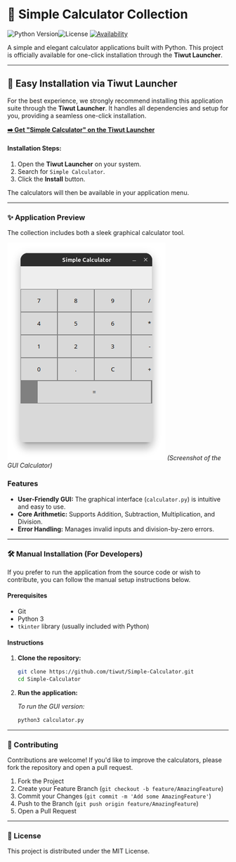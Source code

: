 # 🐍 Simple Calculator Collection

![Python Version](https://img.shields.io/badge/python-3.x-blue.svg)![License](https://img.shields.io/badge/license-MIT-green.svg)
[![Availability](https://img.shields.io/badge/Available%20in-Tiwut%20Launcher-purple.svg)](https://github.com/tiwut/Tiwut-Launcher)

A simple and elegant calculator applications built with Python. This project is officially available for one-click installation through the **Tiwut Launcher**.

---

## 🚀 Easy Installation via Tiwut Launcher

For the best experience, we strongly recommend installing this application suite through the **Tiwut Launcher**. It handles all dependencies and setup for you, providing a seamless one-click installation.

**[➡️ Get "Simple Calculator" on the Tiwut Launcher](https://launcher.tiwut.de/)**

#### Installation Steps:
1.  Open the **Tiwut Launcher** on your system.
2.  Search for `Simple Calculator`.
3.  Click the **Install** button.

The calculators will then be available in your application menu.

---

### ✨ Application Preview

The collection includes both a sleek graphical calculator tool.

![Calculator Screenshot](https://raw.githubusercontent.com/tiwut/Simple-Calculator/refs/heads/main/Simple-Calculator.png)
*(Screenshot of the GUI Calculator)*

### Features

-   **User-Friendly GUI:** The graphical interface (`calculator.py`) is intuitive and easy to use.
-   **Core Arithmetic:** Supports Addition, Subtraction, Multiplication, and Division.
-   **Error Handling:** Manages invalid inputs and division-by-zero errors.

---

### 🛠️ Manual Installation (For Developers)

If you prefer to run the application from the source code or wish to contribute, you can follow the manual setup instructions below.

#### Prerequisites

-   Git
-   Python 3
-   `tkinter` library (usually included with Python)

#### Instructions

1.  **Clone the repository:**
    ```bash
    git clone https://github.com/tiwut/Simple-Calculator.git
    cd Simple-Calculator
    ```

2.  **Run the application:**

    *To run the GUI version:*
    ```bash
    python3 calculator.py
    ```

---

### 🤝 Contributing

Contributions are welcome! If you'd like to improve the calculators, please fork the repository and open a pull request.

1.  Fork the Project
2.  Create your Feature Branch (`git checkout -b feature/AmazingFeature`)
3.  Commit your Changes (`git commit -m 'Add some AmazingFeature'`)
4.  Push to the Branch (`git push origin feature/AmazingFeature`)
5.  Open a Pull Request

---

### 📜 License

This project is distributed under the MIT License.
